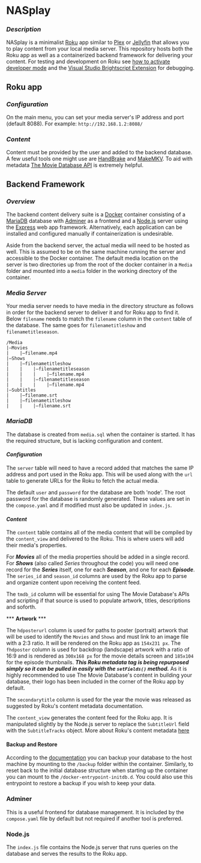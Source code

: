 # NASplay
### *Description*
NASplay is a minimalist [Roku](https://www.roku.com/) app similar to [Plex](https://www.plex.tv/) or [Jellyfin](https://jellyfin.org/) that allows you to play content from your local media server. This repository hosts both the Roku app as well as a containerized backend framework for delivering your content. For testing and development on Roku see [how to activate developer mode](https://developer.roku.com/docs/developer-program/getting-started/developer-setup.md) and the [Visual Studio Brightscript Extension](https://marketplace.visualstudio.com/items?itemName=RokuCommunity.brightscript) for debugging.
## Roku app
### *Configuration*
On the main menu, you can set your media server's IP address and port (default 8088). For example: ```http://192.168.1.2:8088/```
### *Content*
Content must be provided by the user and added to the backend database. A few useful tools one might use are [HandBrake](https://handbrake.fr/) and [MakeMKV](https://www.makemkv.com/). To aid with metadata [The Movie Database API](https://developer.themoviedb.org/docs/getting-started) is extremely helpful.
## Backend Framework
### *Overview*
The backend content delivery suite is a [Docker](https://www.docker.com/) container consisting of a [MariaDB](https://mariadb.org/) database with [Adminer](https://www.adminer.org/) as a frontend and a [Node.js](https://nodejs.org/) server using the [Express](https://expressjs.com/) web app framework. Alternatively, each application can be installed and configured manually if containerization is undesirable.

Aside from the backend server, the actual media will need to be hosted as well. This is assumed to be on the same machine running the server and accessible to the Docker container. The default media location on the server is two directories up from the root of the docker container in a ```Media``` folder and mounted into a ```media``` folder in the working directory of the container.
### *Media Server*
Your media server needs to have media in the directory structure as follows in order for the backend server to deliver it and for Roku app to find it. Below ```filename``` needs to match the ```filename``` column in the ```content``` table of the database. The same goes for ```filenametitleshow``` and ```filenametitleseason```.
```
/Media
|—Movies
|    |—filename.mp4
|—Shows
|    |—filenametitleshow
|    |    |—filenametitleseason
|    |    |    |—filename.mp4
|    |    |—filenametitleseason
|    |    |    |—filename.mp4
|—Subtitles
|    |—filename.srt
|    |—filenametitleshow
|    |    |—filename.srt
```
### *MariaDB*
The database is created from ```media.sql``` when the container is started. It has the required structure, but is lacking configuration and content.
#### *Configuration*
The ```server``` table will need to have a record added that matches the same IP address and port used in the Roku app. This will be used along with the ```url``` table to generate URLs for the Roku to fetch the actual media.

The default ```user``` and ```password``` for the database are both 'node'. The root password for the database is randomly generated. These values are set in the ```compose.yaml``` and if modified must also be updated in ```index.js```.
#### *Content*
The ```content``` table contains all of the media content that will be compiled by the ```content_view``` and delivered to the Roku. This is where users will add their media's properties.

For ***Movies*** all of the media properties should be added in a single record. For ***Shows*** (also called *Series* throughout the code) you will need one record for the ***Series*** itself, one for each ***Season***, and one for each ***Episode***. The ```series_id``` and ```season_id``` columns are used by the Roku app to parse and organize content upon receiving the content feed.

The ```tmdb_id``` column will be essential for using The Movie Database's APIs and scripting if that source is used to populate artwork, titles, descriptions and soforth.

*** **Artwork** ***

The ```hdposterurl``` column is used for paths to poster (portrait) artwork that will be used to identify the ```Movies``` and ```Shows``` and must link to an image file with a 2:3 ratio. It will be rendered on the Roku app as ```154x231 px```. The ```fhdposter``` column is used for backdrop (landscape) artwork with a ratio of 16:9 and is rendered as ```300x168 px``` for the movie details screen and ```185x104``` for the episode thumbnails. ***This Roku metadata tag is being repurposed simply so it can be pulled in easily with the ```setFields()``` method.*** As it is highly recommended to use The Movie Database's content in building your database, their logo has been included in the corner of the Roku app by default.

The ```secondarytitle``` column is used for the year the movie was released as suggested by Roku's content metadata documentation.

The ```content_view``` generates the content feed for the Roku app. It is manipulated slightly by the Node.js server to replace the ```SubtitleUrl``` field with the ```SubtitleTracks``` object. More about Roku's content metadata [here](https://developer.roku.com/docs/developer-program/getting-started/architecture/content-metadata.md)
#### Backup and Restore
According to the [documentation](https://hub.docker.com/_/mariadb) you can backup your database to the host machine by mounting to the ```/backup``` folder within the container. Similarly, to reset back to the initial database structure when starting up the container you can mount to the ```/docker-entrypoint-initdb.d```. You could also use this entrypoint to restore a backup if you wish to keep your data.
### Adminer
This is a useful frontend for database management. It is included by the ```compose.yaml``` file by default but not required if another tool is preferred.
### Node.js
The ```index.js``` file contains the Node.js server that runs queries on the database and serves the results to the Roku app.
